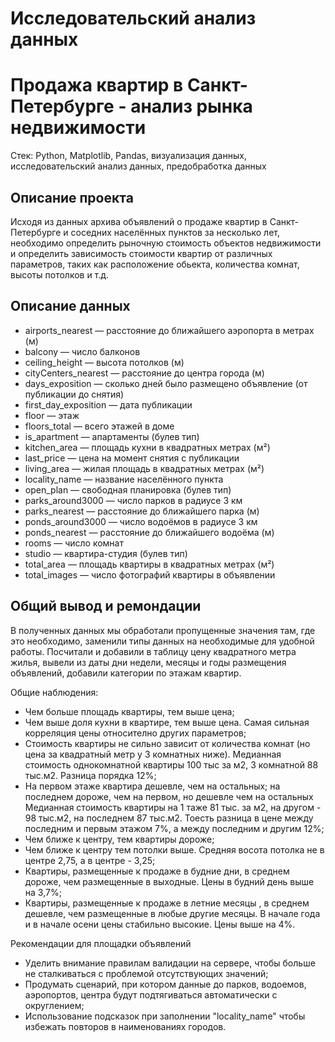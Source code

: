 # Исследовательский анализ данных
# Продажа квартир в Санкт-Петербурге - анализ рынка недвижимости

Стек: Python, Matplotlib, Pandas, визуализация данных, исследовательский анализ данных, предобработка данных

## Описание проекта
Исходя из данных архива объявлений о продаже квартир в Санкт-Петербурге и соседних населённых пунктов за несколько лет, необходимо определить рыночную стоимость объектов недвижимости и определить зависимость стоимости квартир от различных параметров, таких как расположение обьекта, количества комнат, высоты потолков и т.д.

## Описание данных
- airports_nearest — расстояние до ближайшего аэропорта в метрах (м)
- balcony — число балконов
- ceiling_height — высота потолков (м)
- cityCenters_nearest — расстояние до центра города (м)
- days_exposition — сколько дней было размещено объявление (от публикации до снятия)
- first_day_exposition — дата публикации
- floor — этаж
- floors_total — всего этажей в доме
- is_apartment — апартаменты (булев тип)
- kitchen_area — площадь кухни в квадратных метрах (м²)
- last_price — цена на момент снятия с публикации
- living_area — жилая площадь в квадратных метрах (м²)
- locality_name — название населённого пункта
- open_plan — свободная планировка (булев тип)
- parks_around3000 — число парков в радиусе 3 км
- parks_nearest — расстояние до ближайшего парка (м)
- ponds_around3000 — число водоёмов в радиусе 3 км
- ponds_nearest — расстояние до ближайшего водоёма (м)
- rooms — число комнат
- studio — квартира-студия (булев тип)
- total_area — площадь квартиры в квадратных метрах (м²)
- total_images — число фотографий квартиры в объявлении

## Общий вывод и ремондации
В полученных данных мы обработали пропущенные значения там, где это необходимо, заменили типы данных на необходимые для удобной работы. Посчитали и добавили в таблицу цену квадратного метра жилья, вывели из даты дни недели, месяцы и годы размещения объявлений, добавили категории по этажам квартир.

Общие наблюдения:

- Чем больше площадь квартиры, тем выше цена;
- Чем выше доля кухни в квартире, тем выше цена. Самая сильная корреляция цены относително других параметров;
- Стоимость квартиры не сильно зависит от количества комнат (но цена за квадратный метр у 3 комнатных ниже). Медианная стоимость однокомнатной квартиры 100 тыс за м2, 3 комнатной 88 тыс.м2. Разница порядка 12%;
- На первом этаже квартира дешевле, чем на остальных; на последнем дороже, чем на первом, но дешевле чем на остальных Медианная стоимость квартиры на 1 таже 81 тыс. за м2, на другом - 98 тыс.м2, на последнем 87 тыс.м2. Тоесть разница в цене между последним и первым этажом 7%, а между последним и другим 12%;
- Чем ближе к центру, тем квартиры дороже;
- Чем ближе к центру тем потолки выше. Средняя восота потолка не в центре 2,75, а в центре - 3,25;
- Квартиры, размещенные к продаже в будние дни, в среднем дороже, чем размещенные в выходные. Цены в будний день выше на 3,7%;
- Квартиры, размещенные к продаже в летние месяцы , в среднем дешевле, чем размещенные в любые другие месяцы. В начале года и в начале осени цены стабильно высокие. Цены выше на 4%.

Рекомендации для площадки объявлений

- Уделить внимание правилам валидации на сервере, чтобы больше не сталкиваться с проблемой отсутствующих значений;
- Продумать сценарий, при котором данные до парков, водоемов, аэропортов, центра будут подтягиваться автоматически с округлением;
- Использование подсказок при заполнении "locality_name" чтобы избежать повторов в наименованиях городов.
